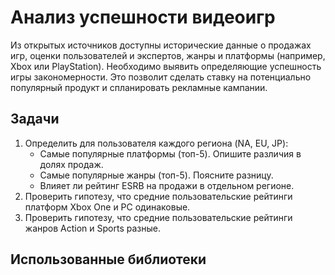 # Анализ успешности видеоигр

Из открытых источников доступны исторические данные о продажах игр, оценки пользователей и экспертов, жанры и платформы (например, Xbox или PlayStation). Необходимо выявить определяющие успешность игры закономерности. Это позволит сделать ставку на потенциально популярный продукт и спланировать рекламные кампании.

## Задачи

1. Определить для пользователя каждого региона (NA, EU, JP):
    - Самые популярные платформы (топ-5). Опишите различия в долях продаж.
    - Самые популярные жанры (топ-5). Поясните разницу.
    - Влияет ли рейтинг ESRB на продажи в отдельном регионе.
2. Проверить гипотезу, что средние пользовательские рейтинги платформ Xbox One и PC одинаковые.
3. Проверить гипотезу, что средние пользовательские рейтинги жанров Action и Sports разные.
## Использованные библиотеки
